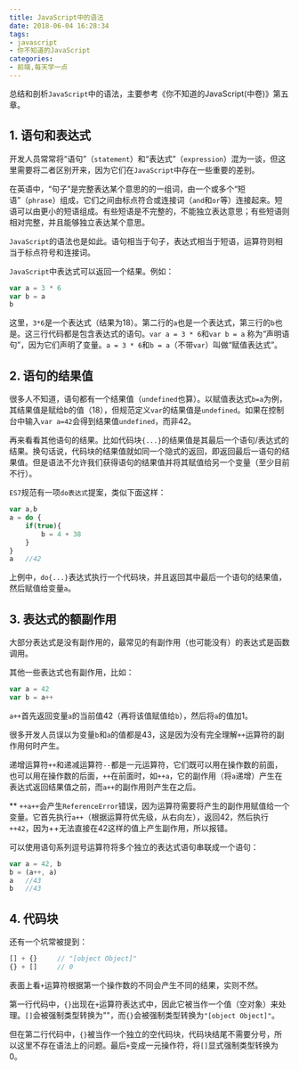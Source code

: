 ```yaml
---
title: JavaScript中的语法
date: 2018-06-04 16:28:34
tags:
- javascript
- 你不知道的JavaScript
categories:
- 前端,每天学一点
---
```


总结和剖析`JavaScript`中的语法，主要参考《你不知道的JavaScript(中卷)》第五章。

<!--more-->
## 1. 语句和表达式

开发人员常常将“语句”（`statement`）和“表达式”（`expression`）混为一谈，但这里需要将二者区别开来，因为它们在`JavaScript`中存在一些重要的差别。

在英语中，“句子”是完整表达某个意思的的一组词，由一个或多个“短语”（`phrase`）组成，它们之间由标点符合或连接词（`and`和`or`等）连接起来。短语可以由更小的短语组成。有些短语是不完整的，不能独立表达意思；有些短语则相对完整，并且能够独立表达某个意思。

`JavaScript`的语法也是如此。语句相当于句子，表达式相当于短语，运算符则相当于标点符号和连接词。

`JavaScript`中表达式可以返回一个结果。例如：

```javascript
var a = 3 * 6
var b = a
b
```

这里，`3*6`是一个表达式（结果为18）。第二行的`a`也是一个表达式，第三行的`b`也是。这三行代码都是包含表达式的语句。`var a = 3 * 6`和`var b = a` 称为“声明语句”，因为它们声明了变量。`a = 3 * 6`和`b = a`（不带`var`）叫做“赋值表达式”。

## 2. 语句的结果值

很多人不知道，语句都有一个结果值（`undefined`也算）。以赋值表达式`b=a`为例，其结果值是赋给b的值（18），但规范定义`var`的结果值是`undefined`。如果在控制台中输入`var a=42`会得到结果值`undefined`，而非42。

再来看看其他语句的结果。比如代码块`{...}`的结果值是其最后一个语句/表达式的结果。换句话说，代码块的结果值就如同一个隐式的返回，即返回最后一语句的结果值。但是语法不允许我们获得语句的结果值并将其赋值给另一个变量（至少目前不行）。

`ES7`规范有一项`do表达式`提案，类似下面这样：

```javascript
var a,b
a = do {
    if(true){
        b = 4 + 38
    }
}
a   //42
```

上例中，`do{...}`表达式执行一个代码块，并且返回其中最后一个语句的结果值，然后赋值给变量`a`。

## 3. 表达式的额副作用

大部分表达式是没有副作用的，最常见的有副作用（也可能没有）的表达式是函数调用。

其他一些表达式也有副作用，比如：

```javascript
var a = 42
var b = a++
```

`a++`首先返回变量`a`的当前值42（再将该值赋值给`b`），然后将`a`的值加1。

很多开发人员误以为变量`b`和`a`的值都是43，这是因为没有完全理解`++`运算符的副作用何时产生。

递增运算符`++`和递减运算符`--`都是一元运算符，它们既可以用在操作数的前面，也可以用在操作数的后面，`++`在前面时，如`++a`，它的副作用（将`a`递增）产生在表达式返回结果值之前，而`a++`的副作用则产生在之后。

** `++a++`会产生`ReferenceError`错误，因为运算符需要将产生的副作用赋值给一个变量。它首先执行`a++`（根据运算符优先级，从右向左），返回42，然后执行`++42`，因为++无法直接在42这样的值上产生副作用，所以报错。

可以使用语句系列逗号运算符将多个独立的表达式语句串联成一个语句：

```javascript
var a = 42, b
b = (a++, a)
a   //43
b   //43
```

## 4. 代码块

还有一个坑常被提到：

```javascript
[] + {}     // "[object Object]"
{} + []     // 0
```

表面上看`+`运算符根据第一个操作数的不同会产生不同的结果，实则不然。

第一行代码中，`{}`出现在`+`运算符表达式中，因此它被当作一个值（空对象）来处理。`[]`会被强制类型转换为""，而`{}`会被强制类型转换为`"[object Object]"`。

但在第二行代码中，`{}`被当作一个独立的空代码块，代码块结尾不需要分号，所以这里不存在语法上的问题。最后`+`变成一元操作符，将`[]`显式强制类型转换为0。




